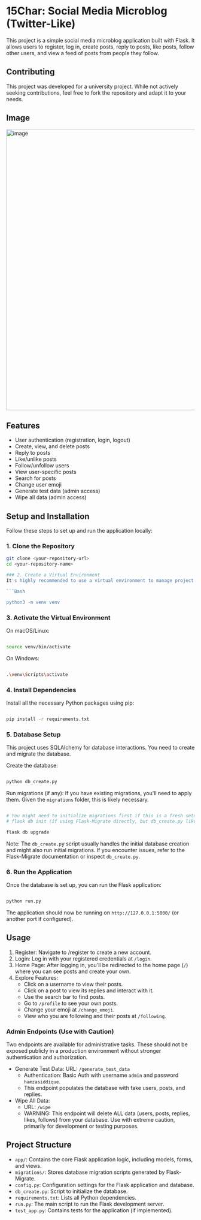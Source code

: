 # 15Char: Social Media Microblog (Twitter-Like)

This project is a simple social media microblog application built with Flask. It allows users to register, log in, create posts, reply to posts, like posts, follow other users, and view a feed of posts from people they follow.

## Contributing
This project was developed for a university project. While not actively seeking contributions, feel free to fork the repository and adapt it to your needs.

## Image
<img width="750" alt="image" src="https://github.com/user-attachments/assets/1d030a3e-ab01-448f-a481-bbfa78a6b2fd" />


## Features
* User authentication (registration, login, logout)
* Create, view, and delete posts
* Reply to posts
* Like/unlike posts
* Follow/unfollow users
* View user-specific posts
* Search for posts
* Change user emoji
* Generate test data (admin access)
* Wipe all data (admin access)

## Setup and Installation

Follow these steps to set up and run the application locally:

### 1. Clone the Repository

```bash
git clone <your-repository-url>
cd <your-repository-name>

### 2. Create a Virtual Environment
It's highly recommended to use a virtual environment to manage project dependencies.

```Bash

python3 -m venv venv
```
### 3. Activate the Virtual Environment
On macOS/Linux:

```Bash

source venv/bin/activate
```
On Windows:

```Bash

.\venv\Scripts\activate
```
### 4. Install Dependencies
Install all the necessary Python packages using pip:

```Bash

pip install -r requirements.txt
```
### 5. Database Setup
This project uses SQLAlchemy for database interactions. You need to create and migrate the database.

Create the database:

```Bash

python db_create.py
```
Run migrations (if any):
If you have existing migrations, you'll need to apply them. Given the `migrations` folder, this is likely necessary.

```Bash

# You might need to initialize migrations first if this is a fresh setup
# flask db init (if using Flask-Migrate directly, but db_create.py likely handles this)

flask db upgrade
```
Note: The `db_create.p`y script usually handles the initial database creation and might also run initial migrations. If you encounter issues, refer to the Flask-Migrate documentation or inspect `db_create.py`.

### 6. Run the Application
Once the database is set up, you can run the Flask application:

```Bash

python run.py
```
The application should now be running on `http://127.0.0.1:5000/` (or another port if configured).

## Usage
1. Register: Navigate to /register to create a new account.
2. Login: Log in with your registered credentials at `/login`.
3. Home Page: After logging in, you'll be redirected to the home page (`/`) where you can see posts and create your own.
4. Explore Features:
    - Click on a username to view their posts.
    - Click on a post to view its replies and interact with it.
    - Use the search bar to find posts.
    - Go to `/profile` to see your own posts.
    - Change your emoji at `/change_emoji`.
    - View who you are following and their posts at `/following`.
### Admin Endpoints (Use with Caution)
Two endpoints are available for administrative tasks. These should not be exposed publicly in a production environment without stronger authentication and authorization.

- Generate Test Data:
URL: `/generate_test_data`
  - Authentication: Basic Auth with username `admin` and password `hamzasiddique`.
  - This endpoint populates the database with fake users, posts, and replies.
- Wipe All Data:
  - URL: `/wipe`
  - WARNING: This endpoint will delete ALL data (users, posts, replies, likes, follows) from your database. Use with extreme caution, primarily for development or testing purposes.

## Project Structure
- `app/`: Contains the core Flask application logic, including models, forms, and views.
- `migrations/`: Stores database migration scripts generated by Flask-Migrate.
- `config.py`: Configuration settings for the Flask application and database.
- `db_create.py`: Script to initialize the database.
- `requirements.txt`: Lists all Python dependencies.
- `run.py`: The main script to run the Flask development server.
- `test_app.py`: Contains tests for the application (if implemented).
